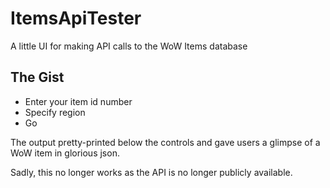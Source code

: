 # ItemsApiTester
A little UI for making API calls to the WoW Items database

## The Gist
* Enter your item id number
* Specify region
* Go

The output pretty-printed below the controls and gave users a glimpse of a WoW item in glorious json.


Sadly, this no longer works as the API is no longer publicly available. 
